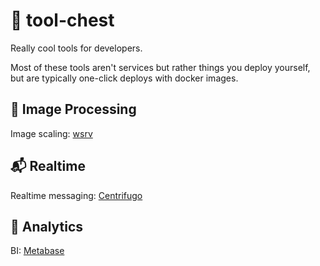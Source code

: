 # 🧰 tool-chest
Really cool tools for developers.

Most of these tools aren't services but rather things you deploy yourself, but are typically one-click deploys with docker images.

## 🩻 Image Processing
Image scaling: [wsrv](https://wsrv.nl/)

## 📬 Realtime
Realtime messaging: [Centrifugo](https://centrifugal.dev/)

## 🔬 Analytics
BI: [Metabase](https://www.metabase.com/start/oss/)
